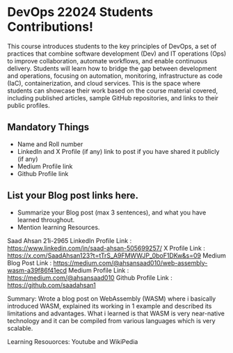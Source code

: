 # DevOps 22024 Students Contributions! 

This course introduces students to the key principles of DevOps, a set of practices that combine software development (Dev) and IT operations (Ops) to improve collaboration, automate workflows, and enable continuous delivery. Students will learn how to bridge the gap between development and operations, focusing on automation, monitoring, infrastructure as code (IaC), containerization, and cloud services. This is the space where students can showcase their work based on the course material covered, including published articles, sample GitHub repositories, and links to their public profiles.

## Mandatory Things
- Name and Roll number
- LinkedIn and X Profile (if any) link to post if you have shared it publicly (if any)
- Medium Profile link
- Github Profile link

## List your Blog post links here.
- Summarize your Blog post (max 3 sentences), and what you have learned throughout.
- Mention learning Resources.
 
Saad Ahsan 21i-2965
LinkedIn Profile Link : https://www.linkedin.com/in/saad-ahsan-505699257/
X Profile Link : https://x.com/SaadAhsan123?t=tTrS_A9FMWWJP_0boF1DKw&s=09
Medium Blog Post Link : 
https://medium.com/@ahsansaad010/web-assembly-wasm-a39f86f41ecd
Medium Profile Link : https://medium.com/@ahsansaad010
Github Profile Link : https://github.com/saadahsan1

Summary: Wrote a blog post on WebAssembly (WASM) where i basically introduced
 WASM, explained its working in 1 example and described its limitations and 
advantages. What i learned is that WASM is very near-native technology and 
it can be compiled from various languages which is very scalable.

Learning Resouorces: Youtube and WikiPedia

